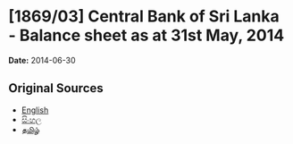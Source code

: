 # [1869/03] Central Bank of Sri Lanka - Balance sheet as at 31st May, 2014

**Date:** 2014-06-30

## Original Sources

- [English](https://documents.gov.lk/view/extra-gazettes/2014/6/1869-03_E.pdf)
- [සිංහල](https://documents.gov.lk/view/extra-gazettes/2014/6/1869-03_S.pdf)
- [தமிழ்](https://documents.gov.lk/view/extra-gazettes/2014/6/1869-03_T.pdf)
